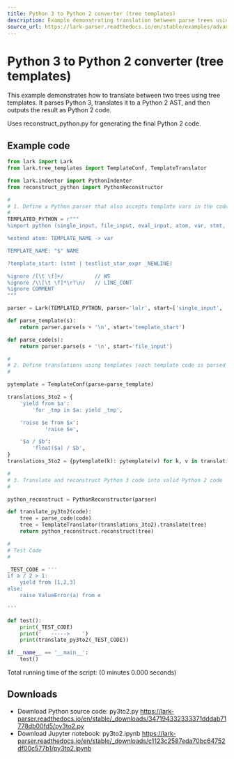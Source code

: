 ```yaml
---
title: Python 3 to Python 2 converter (tree templates)
description: Example demonstrating translation between parse trees using Lark tree templates: parses Python 3, translates to a Python 2 AST, and reconstructs Python 2 code.
source_url: https://lark-parser.readthedocs.io/en/stable/examples/advanced/py3to2.html
---
```


# Python 3 to Python 2 converter (tree templates)

This example demonstrates how to translate between two trees using tree templates. It parses Python 3, translates it to a Python 2 AST, and then outputs the result as Python 2 code.

Uses reconstruct_python.py for generating the final Python 2 code.

## Example code

```python
from lark import Lark
from lark.tree_templates import TemplateConf, TemplateTranslator

from lark.indenter import PythonIndenter
from reconstruct_python import PythonReconstructor

#
# 1. Define a Python parser that also accepts template vars in the code (in the form of $var)
#
TEMPLATED_PYTHON = r"""
%import python (single_input, file_input, eval_input, atom, var, stmt, expr, testlist_star_expr, _NEWLINE, _INDENT, _DEDENT, COMMENT, NAME)

%extend atom: TEMPLATE_NAME -> var

TEMPLATE_NAME: "$" NAME

?template_start: (stmt | testlist_star_expr _NEWLINE)

%ignore /[\t \f]+/          // WS
%ignore /\\[\t \f]*\r?\n/   // LINE_CONT
%ignore COMMENT
"""

parser = Lark(TEMPLATED_PYTHON, parser='lalr', start=['single_input', 'file_input', 'eval_input', 'template_start'], postlex=PythonIndenter(), maybe_placeholders=False)

def parse_template(s):
    return parser.parse(s + '\n', start='template_start')

def parse_code(s):
    return parser.parse(s + '\n', start='file_input')

#
# 2. Define translations using templates (each template code is parsed to a template tree)
#

pytemplate = TemplateConf(parse=parse_template)

translations_3to2 = {
    'yield from $a':
        'for _tmp in $a: yield _tmp',

    'raise $e from $x':
            'raise $e',

    '$a / $b':
        'float($a) / $b',
}
translations_3to2 = {pytemplate(k): pytemplate(v) for k, v in translations_3to2.items()}

#
# 3. Translate and reconstruct Python 3 code into valid Python 2 code
#

python_reconstruct = PythonReconstructor(parser)

def translate_py3to2(code):
    tree = parse_code(code)
    tree = TemplateTranslator(translations_3to2).translate(tree)
    return python_reconstruct.reconstruct(tree)

#
# Test Code
#

_TEST_CODE = '''
if a / 2 > 1:
    yield from [1,2,3]
else:
    raise ValueError(a) from e

'''

def test():
    print(_TEST_CODE)
    print('   ----->    ')
    print(translate_py3to2(_TEST_CODE))

if __name__ == '__main__':
    test()

```

Total running time of the script: (0 minutes 0.000 seconds)

## Downloads

- Download Python source code: py3to2.py
  https://lark-parser.readthedocs.io/en/stable/_downloads/347194332333371dddab71778db00fd5/py3to2.py
- Download Jupyter notebook: py3to2.ipynb
  https://lark-parser.readthedocs.io/en/stable/_downloads/c1123c2587eda70bc64752df00c577b1/py3to2.ipynb
